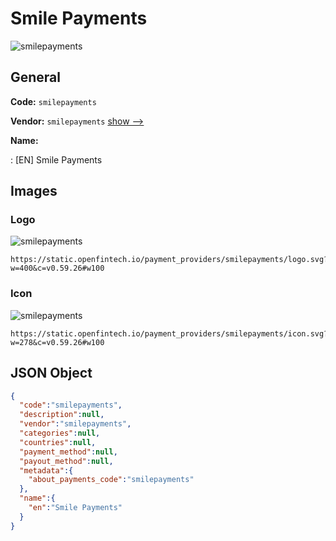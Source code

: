 
# Smile Payments 
![smilepayments](https://static.openfintech.io/payment_providers/smilepayments/logo.svg?w=400&c=v0.59.26#w100)  

## General 
 
**Code:** `smilepayments` 
 
**Vendor:** `smilepayments` [show -->](/vendors/smilepayments/) 
 
**Name:** 
 
:	[EN] Smile Payments 
 

## Images 

### Logo 
 
![smilepayments](https://static.openfintech.io/payment_providers/smilepayments/logo.svg?w=400&c=v0.59.26#w100)  

```
https://static.openfintech.io/payment_providers/smilepayments/logo.svg?w=400&c=v0.59.26#w100
```  

### Icon 
 
![smilepayments](https://static.openfintech.io/payment_providers/smilepayments/icon.svg?w=278&c=v0.59.26#w100)  

```
https://static.openfintech.io/payment_providers/smilepayments/icon.svg?w=278&c=v0.59.26#w100
```  

## JSON Object 

```json
{
  "code":"smilepayments",
  "description":null,
  "vendor":"smilepayments",
  "categories":null,
  "countries":null,
  "payment_method":null,
  "payout_method":null,
  "metadata":{
    "about_payments_code":"smilepayments"
  },
  "name":{
    "en":"Smile Payments"
  }
}
```  
